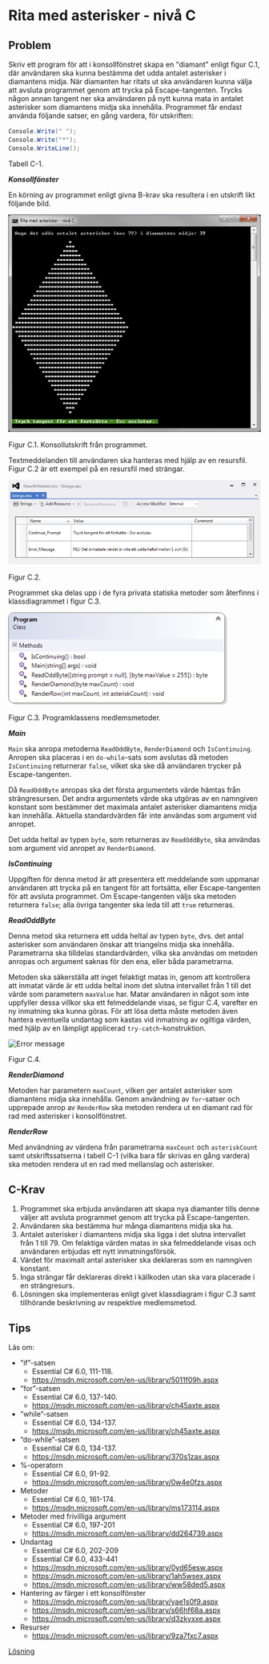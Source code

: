 # Rita med asterisker - nivå C

## Problem

Skriv ett program för att i konsollfönstret skapa en "diamant" enligt figur C.1, där användaren ska kunna bestämma det udda antalet asterisker i diamantens midja. När diamanten har ritats ut ska användaren kunna välja att avsluta programmet genom att trycka på Escape-tangenten. Trycks någon annan tangent ner ska användaren på nytt kunna mata in antalet asterisker som diamantens midja ska innehålla. Programmet får endast använda följande satser, en gång vardera, för utskriften:

```c#
Console.Write(" ");
Console.Write("*");
Console.WriteLine();
``` 

Tabell C-1.

___Konsollfönster___

En körning av programmet enligt givna B-krav ska resultera i en utskrift likt följande bild.

![ScreenShot](../bilder/diamonds.png)

Figur C.1. Konsollutskrift från programmet.

Textmeddelanden till användaren ska hanteras med hjälp av en resursfil. Figur C.2 är ett exempel på en resursfil med strängar.

![Resource file](../bilder/resourceFile.png)

Figur C.2.

Programmet ska delas upp i de fyra privata statiska metoder som återfinns i klassdiagrammet i figur C.3.

![Class diagram](../bilder/classDiagramC.png)

Figur C.3. Programklassens medlemsmetoder.

___Main___

```Main``` ska anropa metoderna ```ReadOddByte```, ```RenderDiamond``` och ```IsContinuing```. Anropen ska placeras i en ```do-while```-sats som avslutas då metoden ```IsContinuing``` returnerar ```false```, vilket ska ske då användaren trycker på Escape-tangenten.

Då ```ReadOddByte``` anropas ska det första argumentets värde hämtas från strängresursen. Det andra argumentets värde ska utgöras av en namngiven konstant som bestämmer det maximala antalet asterisker diamantens midja kan innehålla. Aktuella standardvärden får inte användas som argument vid anropet.

Det udda heltal av typen ```byte```, som returneras av ```ReadOddByte```, ska användas som argument vid anropet av ```RenderDiamond```.

___IsContinuing___

Uppgiften för denna metod är att presentera ett meddelande som uppmanar användaren att trycka på en tangent för att fortsätta, eller Escape-tangenten för att avsluta programmet. Om Escape-tangenten väljs ska metoden returnera ```false```; alla övriga tangenter ska leda till att ```true``` returneras.

___ReadOddByte___

Denna metod ska returnera ett udda heltal av typen ```byte```, dvs. det antal asterisker som användaren önskar att triangelns midja ska innehålla. Parametrarna ska tilldelas standardvärden, vilka ska användas om metoden anropas och argument saknas för den ena, eller båda parametrarna.

Metoden ska säkerställa att inget felaktigt matas in, genom att kontrollera att inmatat värde är ett udda heltal inom det slutna intervallet från 1 till det värde som parametern ```maxValue``` har. Matar användaren in något som inte uppfyller dessa villkor ska ett felmeddelande visas, se figur C.4, varefter en ny inmatning ska kunna göras. För att lösa detta måste metoden även hantera eventuella undantag som kastas vid inmatning av ogiltiga värden, med hjälp av en lämpligt applicerad ```try-catch```-konstruktion.

![Error message](../bilder/errorMessageC.png)

Figur C.4.

___RenderDiamond___

Metoden har parametern ```maxCount```, vilken ger antalet asterisker som diamantens midja ska innehålla. Genom användning av ```for```-satser och upprepade anrop av ```RenderRow``` ska metoden rendera ut en diamant rad för rad med asterisker i konsollfönstret.

___RenderRow___

Med användning av värdena från parametrarna ```maxCount``` och ```asteriskCount``` samt utskriftssatserna i tabell C-1 (vilka bara får skrivas en gång vardera) ska metoden rendera ut en rad med mellanslag och asterisker.

## C-Krav

1. Programmet ska erbjuda användaren att skapa nya diamanter tills denne väljer att avsluta programmet genom att trycka på Escape-tangenten.
2. Användaren ska bestämma hur många diamantens midja ska ha.
3. Antalet asterisker i diamantens midja ska ligga i det slutna intervallet från 1 till 79. Om felaktiga värden matas in ska felmeddelande visas och användaren erbjudas ett nytt inmatningsförsök.
4. Värdet för maximalt antal asterisker ska deklareras som en namngiven konstant.
5. Inga strängar får deklareras direkt i källkoden utan ska vara placerade i en strängresurs.
6. Lösningen ska implementeras enligt givet klassdiagram i figur C.3 samt tillhörande beskrivning av respektive medlemsmetod.

## Tips

Läs om:

+ ”if”-satsen
	+ Essential C# 6.0, 111-118.
	+ https://msdn.microsoft.com/en-us/library/5011f09h.aspx
+ ”for”-satsen
	+ Essential C# 6.0, 137-140.
	+ https://msdn.microsoft.com/en-us/library/ch45axte.aspx
+ ”while”-satsen
	+ Essential C# 6.0, 134-137.
	+ https://msdn.microsoft.com/en-us/library/ch45axte.aspx
+ ”do-while”-satsen
	+ Essential C# 6.0, 134-137.
	+ https://msdn.microsoft.com/en-us/library/370s1zax.aspx
+ %-operatorn
	+ Essential C# 6.0, 91-92.
	+ https://msdn.microsoft.com/en-us/library/0w4e0fzs.aspx
+ Metoder
	+ Essential C# 6.0, 161-174.
	+ https://msdn.microsoft.com/en-us/library/ms173114.aspx
+ Metoder med frivilliga argument
	+ Essential C# 6.0, 197-201
	+ https://msdn.microsoft.com/en-us/library/dd264739.aspx
+ Undantag
	+ Essential C# 6.0, 202-209
	+ Essential C# 6.0, 433-441
	+ https://msdn.microsoft.com/en-us/library/0yd65esw.aspx
	+ https://msdn.microsoft.com/en-us/library/1ah5wsex.aspx
	+ https://msdn.microsoft.com/en-us/library/ww58ded5.aspx
+ Hantering av färger i ett konsolfönster
	+ https://msdn.microsoft.com/en-us/library/yae1s0f9.aspx
	+ https://msdn.microsoft.com/en-us/library/s66hf68a.aspx
	+ https://msdn.microsoft.com/en-us/library/d3zkyxxe.aspx
+ Resurser
	+ https://msdn.microsoft.com/en-us/library/9za7fxc7.aspx

[Lösning](losning/)
